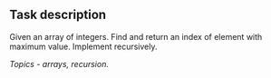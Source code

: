 ﻿## Task description ##

Given an array of integers. Find and return an index of element with maximum value. Implement recursively.

*Topics - arrays, recursion.*
